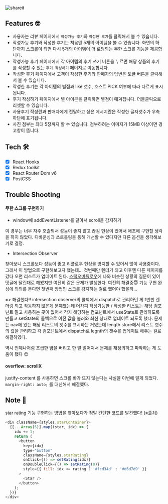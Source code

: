 ![shareit](https://user-images.githubusercontent.com/69155242/196041478-4b1d1064-acf2-4d58-98e8-0f1d84fba6e1.gif)

## Features 🤓

- 사용자는 리뷰 페이지에서 `작성가능 후기`와 `작성한 후기`를 클릭해서 볼 수 있습니다.
- 작성가능 후기와 작성한 후기는 처음엔 5개의 아이템을 볼 수 있습니다. 화면의 하단까지 스크롤이 되면 다시 5개의 아이템이 더 로딩되는 무한 스크롤 기능을 제공합니다.
- 작성가능 후기 페이지에서 각 아이템의 후기 쓰기 버튼을 누르면 해당 상품의 후기를 작성할 수 있는 `후기 작성하기` 페이지로 이동합니다.
- 작성한 후기 페이지에서 고객이 작성한 후기와 판매자의 답변은 토글 버튼을 클릭해서 볼 수 있습니다.
- 작성한 후기는 각 아이템의 별점과 like 갯수, 호스트 PICK 여부에 따라 다르게 표시됩니다.
- 후기 작성하기 페이지에서 별 아이콘을 클릭하면 별점이 매겨집니다. 더블클릭으로 리셋할 수 있습니다.
- 사용후기 작성란과 판매자에게 전달하고 싶은 메시지란은 작성한 글자갯수가 우측 하단에 표기됩니다.
- 사진 첨부는 최대 5장까지 할 수 있습니다. 첨부하려는 이미지가 15MB 이상이면 경고창이 뜹니다.

## Tech 🛠

- [x] React Hooks
- [x] Redux toolkit
- [x] React Router Dom v6
- [x] PostCSS

## Trouble Shooting

#### 무한 스크롤 구현하기

- window에 addEventListener를 달아서 scroll을 감지하기

이 경우는 너무 자주 호출되서 성능이 좋지 않고 끊김 현상이 있어서 애초에 구현할 생각을 하지 않았다. 디바운싱과 쓰로틀링을 통해 개선할 수 있다지만 다른 옵션을 생각해보기로 결정.

- Intersection Observer

찾아보니 스크롤보다 성능이 좋고 리플로우 현상을 방지할 수 있어서 많이 사용중이다. 그래서 이 방법으로 구현해보고자 했는데... 첫번째만 렌더가 되고 이후엔 다른 페이지를 갔다 오면 리스트가 업데이트 된다. [스택오버플로우](https://stackoverflow.com/questions/65806186/intersectionobserver-inside-useeffect-works-only-once)에 나와 비슷한 상황의 질문이 있어 댓글에 달린대로 해봤지만 여전히 같은 문제가 발생한다. 여전히 해결중😇 기능 구현 완성에 의의를 둔다면 첫번째 방법인 스크롤 감지하는 걸로 했어야 했을까...

=> 해결했다!! intersection observer의 콜백에서 dispatch로 관리하던 게 1번만 렌더링 되고 작동하지 않은게 문제였는데 어차피 작성가능한 / 작성한 리스트는 해당 컴포넌트 말고 사용하는 곳이 없어서 각자 해당하는 컴포넌트에서 useState로 관리하도록 만들고 setState의 콜백으로 이전 값을 불러와 최신 상태로 업데이트 되도록 했다. 문제는 nav에 있는 해당 리스트의 갯수를 표시하는 거였는데 length store에서 리스트 갯수의 값을 관리하고 각 컴포넌트에서 dispatch로 legnth의 갯수를 업데이트 해주는 걸로 해결하였다.

역시 언제나처럼 조급한 맘을 버리고 한 발 떨어져서 문제를 재정의하고 파악하는 게 도움이 됐다 😌

#### overflow: scrollX

justify-content 를 사용하면 스크롤 바가 뜨지 않는다는 사실을 이번에 알게 되었다. `margin-right: auto;` 를 대신해서 해결했다.

## Note 📝

star rating 기능 구현하는 방법을 찾아보다가 정말 간단한 코드를 발견했다! ([※출처](https://dev.to/michaelburrows/create-a-custom-react-star-rating-component-5o6))

```js
<div className={styles.starContainer}>
  {[...Array(5)].map((star, idx) => {
    idx += 1;
    return (
      <button
        key={idx}
        type="button"
        className={styles.starRating}
        onClick={() => setRating(idx)}
        onDoubleClick={() => setRating(0)}
        style={{ fill: idx <= rating ? '#fcd34d' : '#d6d7d9' }}
      >
        <Star />
      </button>
    );
  })}
</div>
```
